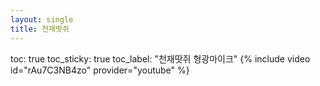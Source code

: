 ```yaml
---
layout: single
title: 천재땃쥐
---
```

toc: true
toc_sticky: true
toc_label: "천재땃쥐 형광마이크"
{% include video id="rAu7C3NB4zo" provider="youtube" %}
